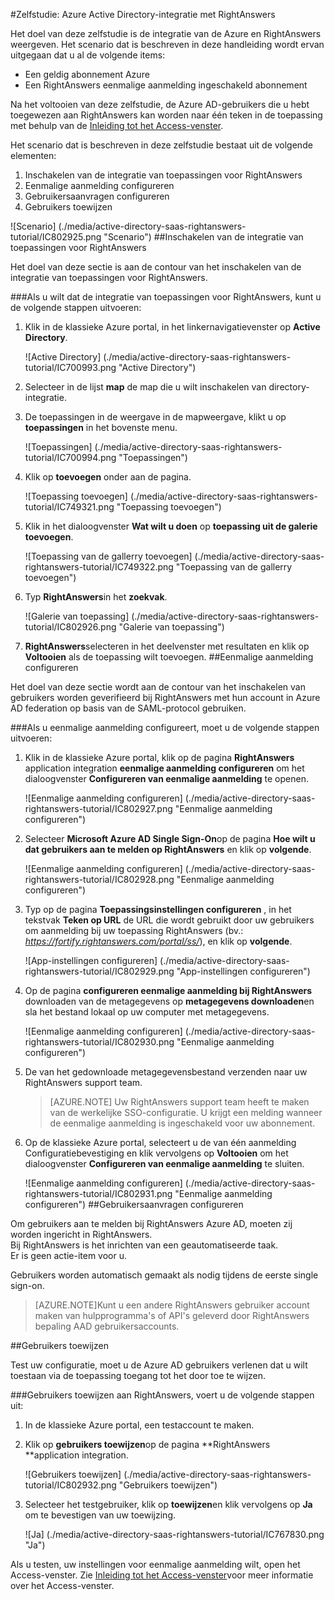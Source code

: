 <properties 
    pageTitle="Zelfstudie: Azure Active Directory-integratie met RightAnswers | Microsoft Azure" 
    description="Meer informatie over het RightAnswers met Azure Active Directory gebruiken voor het inschakelen van eenmalige aanmelding, geautomatiseerde provisioning en meer!" 
    services="active-directory" 
    authors="jeevansd"  
    documentationCenter="na" 
    manager="femila"/>
<tags 
    ms.service="active-directory" 
    ms.devlang="na" 
    ms.topic="article" 
    ms.tgt_pltfrm="na" 
    ms.workload="identity" 
    ms.date="09/26/2016" 
    ms.author="jeedes" />

#<a name="tutorial-azure-active-directory-integration-with-rightanswers"></a>Zelfstudie: Azure Active Directory-integratie met RightAnswers
  
Het doel van deze zelfstudie is de integratie van de Azure en RightAnswers weergeven. Het scenario dat is beschreven in deze handleiding wordt ervan uitgegaan dat u al de volgende items:

-   Een geldig abonnement Azure
-   Een RightAnswers eenmalige aanmelding ingeschakeld abonnement
  
Na het voltooien van deze zelfstudie, de Azure AD-gebruikers die u hebt toegewezen aan RightAnswers kan worden naar één teken in de toepassing met behulp van de [Inleiding tot het Access-venster](active-directory-saas-access-panel-introduction.md).
  
Het scenario dat is beschreven in deze zelfstudie bestaat uit de volgende elementen:

1.  Inschakelen van de integratie van toepassingen voor RightAnswers
2.  Eenmalige aanmelding configureren
3.  Gebruikersaanvragen configureren
4.  Gebruikers toewijzen

![Scenario] (./media/active-directory-saas-rightanswers-tutorial/IC802925.png "Scenario")
##<a name="enabling-the-application-integration-for-rightanswers"></a>Inschakelen van de integratie van toepassingen voor RightAnswers
  
Het doel van deze sectie is aan de contour van het inschakelen van de integratie van toepassingen voor RightAnswers.

###<a name="to-enable-the-application-integration-for-rightanswers-perform-the-following-steps"></a>Als u wilt dat de integratie van toepassingen voor RightAnswers, kunt u de volgende stappen uitvoeren:

1.  Klik in de klassieke Azure portal, in het linkernavigatievenster op **Active Directory**.

    ![Active Directory] (./media/active-directory-saas-rightanswers-tutorial/IC700993.png "Active Directory")

2.  Selecteer in de lijst **map** de map die u wilt inschakelen van directory-integratie.

3.  De toepassingen in de weergave in de mapweergave, klikt u op **toepassingen** in het bovenste menu.

    ![Toepassingen] (./media/active-directory-saas-rightanswers-tutorial/IC700994.png "Toepassingen")

4.  Klik op **toevoegen** onder aan de pagina.

    ![Toepassing toevoegen] (./media/active-directory-saas-rightanswers-tutorial/IC749321.png "Toepassing toevoegen")

5.  Klik in het dialoogvenster **Wat wilt u doen** op **toepassing uit de galerie toevoegen**.

    ![Toepassing van de gallerry toevoegen] (./media/active-directory-saas-rightanswers-tutorial/IC749322.png "Toepassing van de gallerry toevoegen")

6.  Typ **RightAnswers**in het **zoekvak**.

    ![Galerie van toepassing] (./media/active-directory-saas-rightanswers-tutorial/IC802926.png "Galerie van toepassing")

7.  **RightAnswers**selecteren in het deelvenster met resultaten en klik op **Voltooien** als de toepassing wilt toevoegen.
##<a name="configuring-single-sign-on"></a>Eenmalige aanmelding configureren
  
Het doel van deze sectie wordt aan de contour van het inschakelen van gebruikers worden geverifieerd bij RightAnswers met hun account in Azure AD federation op basis van de SAML-protocol gebruiken.

###<a name="to-configure-single-sign-on-perform-the-following-steps"></a>Als u eenmalige aanmelding configureert, moet u de volgende stappen uitvoeren:

1.  Klik in de klassieke Azure portal, klik op de pagina **RightAnswers** application integration **eenmalige aanmelding configureren** om het dialoogvenster **Configureren van eenmalige aanmelding** te openen.

    ![Eenmalige aanmelding configureren] (./media/active-directory-saas-rightanswers-tutorial/IC802927.png "Eenmalige aanmelding configureren")

2.  Selecteer **Microsoft Azure AD Single Sign-On**op de pagina **Hoe wilt u dat gebruikers aan te melden op RightAnswers** en klik op **volgende**.

    ![Eenmalige aanmelding configureren] (./media/active-directory-saas-rightanswers-tutorial/IC802928.png "Eenmalige aanmelding configureren")

3.  Typ op de pagina **Toepassingsinstellingen configureren** , in het tekstvak **Teken op URL** de URL die wordt gebruikt door uw gebruikers om aanmelding bij uw toepassing RightAnswers (bv.: *https://fortify.rightanswers.com/portal/ss/*), en klik op **volgende**.

    ![App-instellingen configureren] (./media/active-directory-saas-rightanswers-tutorial/IC802929.png "App-instellingen configureren")

4.  Op de pagina **configureren eenmalige aanmelding bij RightAnswers** downloaden van de metagegevens op **metagegevens downloaden**en sla het bestand lokaal op uw computer met metagegevens.

    ![Eenmalige aanmelding configureren] (./media/active-directory-saas-rightanswers-tutorial/IC802930.png "Eenmalige aanmelding configureren")

5.  De van het gedownloade metagegevensbestand verzenden naar uw RightAnswers support team.

    >[AZURE.NOTE] Uw RightAnswers support team heeft te maken van de werkelijke SSO-configuratie.
U krijgt een melding wanneer de eenmalige aanmelding is ingeschakeld voor uw abonnement.

6.  Op de klassieke Azure portal, selecteert u de van één aanmelding Configuratiebevestiging en klik vervolgens op **Voltooien** om het dialoogvenster **Configureren van eenmalige aanmelding** te sluiten.

    ![Eenmalige aanmelding configureren] (./media/active-directory-saas-rightanswers-tutorial/IC802931.png "Eenmalige aanmelding configureren")
##<a name="configuring-user-provisioning"></a>Gebruikersaanvragen configureren
  
Om gebruikers aan te melden bij RightAnswers Azure AD, moeten zij worden ingericht in RightAnswers.  
Bij RightAnswers is het inrichten van een geautomatiseerde taak.  
Er is geen actie-item voor u.
  
Gebruikers worden automatisch gemaakt als nodig tijdens de eerste single sign-on.

>[AZURE.NOTE]Kunt u een andere RightAnswers gebruiker account maken van hulpprogramma's of API's geleverd door RightAnswers bepaling AAD gebruikersaccounts.

##<a name="assigning-users"></a>Gebruikers toewijzen
  
Test uw configuratie, moet u de Azure AD gebruikers verlenen dat u wilt toestaan via de toepassing toegang tot het door toe te wijzen.

###<a name="to-assign-users-to-rightanswers-perform-the-following-steps"></a>Gebruikers toewijzen aan RightAnswers, voert u de volgende stappen uit:

1.  In de klassieke Azure portal, een testaccount te maken.

2.  Klik op **gebruikers toewijzen**op de pagina **RightAnswers **application integration.

    ![Gebruikers toewijzen] (./media/active-directory-saas-rightanswers-tutorial/IC802932.png "Gebruikers toewijzen")

3.  Selecteer het testgebruiker, klik op **toewijzen**en klik vervolgens op **Ja** om te bevestigen van uw toewijzing.

    ![Ja] (./media/active-directory-saas-rightanswers-tutorial/IC767830.png "Ja")
  
Als u testen, uw instellingen voor eenmalige aanmelding wilt, open het Access-venster. Zie [Inleiding tot het Access-venster](active-directory-saas-access-panel-introduction.md)voor meer informatie over het Access-venster.